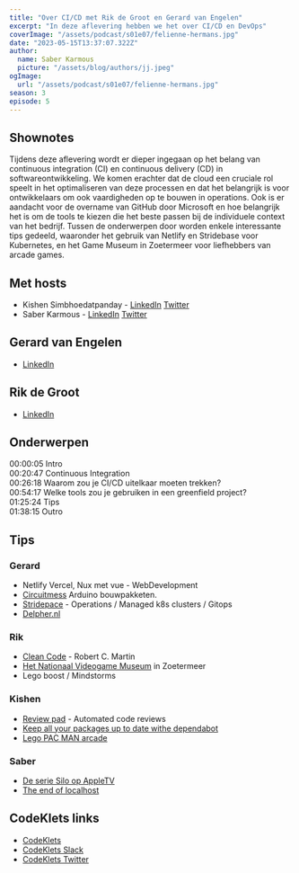 ```yaml
---
title: "Over CI/CD met Rik de Groot en Gerard van Engelen"
excerpt: "In deze aflevering hebben we het over CI/CD en DevOps"
coverImage: "/assets/podcast/s01e07/felienne-hermans.jpg"
date: "2023-05-15T13:37:07.322Z"
author:
  name: Saber Karmous
  picture: "/assets/blog/authors/jj.jpeg"
ogImage:
  url: "/assets/podcast/s01e07/felienne-hermans.jpg"
season: 3
episode: 5
---
```


## Shownotes

Tijdens deze aflevering wordt er dieper ingegaan op het belang van continuous integration (CI) en continuous delivery (CD) in softwareontwikkeling. We komen erachter dat de cloud een cruciale rol speelt in het optimaliseren van deze processen en dat het belangrijk is voor ontwikkelaars om ook vaardigheden op te bouwen in operations. Ook is er aandacht voor de overname van GitHub door Microsoft en hoe belangrijk het is om de tools te kiezen die het beste passen bij de individuele context van het bedrijf. Tussen de onderwerpen door worden enkele interessante tips gedeeld, waaronder het gebruik van Netlify en Stridebase voor Kubernetes, en het Game Museum in Zoetermeer voor liefhebbers van arcade games.

## Met hosts

- Kishen Simbhoedatpanday - [LinkedIn](https://www.linkedin.com/in/kishensimbhoedatpanday/) [Twitter](https://twitter.com/kishenpanday)
- Saber Karmous - [LinkedIn](https://www.linkedin.com/in/saberkarmous/) [Twitter](https://twitter.com/sdotone)

## Gerard van Engelen

- [LinkedIn](https://www.linkedin.com/in/gjvengelen/)

## Rik de Groot

- [LinkedIn](https://www.linkedin.com/in/rikhwdegroot/)

## Onderwerpen

00:00:05 Intro  
00:20:47 Continuous Integration  
00:26:18 Waarom zou je CI/CD uitelkaar moeten trekken?  
00:54:17 Welke tools zou je gebruiken in een greenfield project?  
01:25:24 Tips  
01:38:15 Outro

## Tips

### Gerard

- Netlify Vercel, Nux met vue - WebDevelopment
- [Circuitmess](https://circuitmess.com/) Arduino bouwpakketen.
- [Stridepace](https://www.stridepace.com/) - Operations / Managed k8s clusters / Gitops
- [Delpher.nl](Delpher.nl)

### Rik

- [Clean Code](https://www.bol.com/nl/nl/f/clean-code/9200000033313462/) - Robert C. Martin
- [Het Nationaal Videogame Museum](https://www.nationaalvideogamemuseum.nl/) in Zoetermeer
- Lego boost / Mindstorms

### Kishen

- [Review pad](https://reviewpad.com/) - Automated code reviews
- [Keep all your packages up to date withe dependabot](https://github.blog/2020-06-01-keep-all-your-packages-up-to-date-with-dependabot/)
- [Lego PAC MAN arcade](https://www.lego.com/nl-nl/product/pac-man-arcade-10323)

### Saber

- [De serie Silo op AppleTV](https://www.imdb.com/title/tt14688458/)
- [The end of localhost](https://dx.tips/the-end-of-localhost)

## CodeKlets links

- [CodeKlets](https://codeklets.nl)
- [CodeKlets Slack](https://join.slack.com/t/codeklets/shared_invite/enQtNzQ4MTI4MTMxNzY2LWYzNTk0NzE1YzdkNDczYTg1MDBjZDIyZjkzMThmYTBkZTY3ZTBhNDYyOGY4OWQxZGExM2Q5NzA2ZDM0NGY1ZGM)
- [CodeKlets Twitter](https://twitter.com/codeklets)
